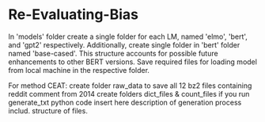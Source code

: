 # Re-Evaluating-Bias

In 'models' folder create a single folder for each LM, named 'elmo', 'bert', and 'gpt2' respectively. Additionally, create single folder in 'bert' folder named 'base-cased'. This structure accounts for possible future enhancements to other BERT versions. Save required files for loading model from local machine in the respective folder.

For method CEAT:
create folder raw_data to save all 12 bz2 files containing reddit comment from 2014
create folders dict_files & count_files if you run generate_txt python code
insert here description of generation process includ. structure of files.
